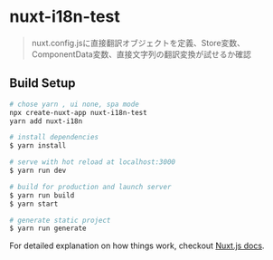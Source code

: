 # nuxt-i18n-test

> nuxt.config.jsに直接翻訳オブジェクトを定義、Store変数、ComponentData変数、直接文字列の翻訳変換が試せるか確認

## Build Setup

``` bash
# chose yarn , ui none, spa mode
npx create-nuxt-app nuxt-i18n-test
yarn add nuxt-i18n

# install dependencies
$ yarn install

# serve with hot reload at localhost:3000
$ yarn run dev

# build for production and launch server
$ yarn run build
$ yarn start

# generate static project
$ yarn run generate
```

For detailed explanation on how things work, checkout [Nuxt.js docs](https://nuxtjs.org).
